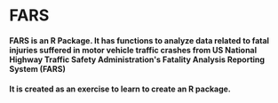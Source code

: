 # FARS

#### FARS is an R Package. It has functions to analyze data related to fatal injuries suffered in motor vehicle traffic crashes from US National Highway Traffic Safety Administration's Fatality Analysis Reporting System (FARS)

#### It is created as an exercise to learn to create an R package.
